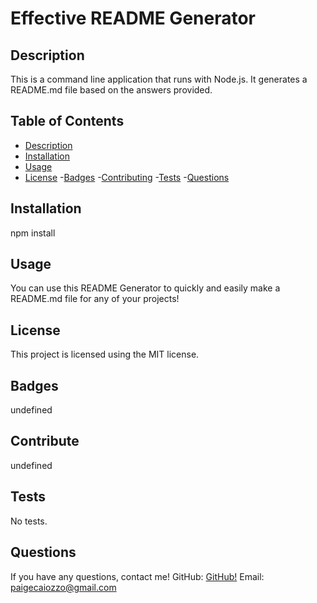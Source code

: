 # Effective README Generator

## Description
This is a command line application that runs with Node.js. It generates a README.md file based on the answers provided.


## Table of Contents

- [Description](#description)
- [Installation](#installation)
- [Usage](#usage)
- [License](#license)
-[Badges](#badges)
-[Contributing](#contributing)
-[Tests](#tests)
-[Questions](#questions)

## Installation
npm install


## Usage
You can use this README Generator to quickly and easily make a README.md file for any of your projects!


## License
This project is licensed using the MIT license. 


## Badges
undefined


## Contribute
undefined


## Tests
No tests.

## Questions
If you have any questions, contact me!
GitHub: [GitHub!](https://github.com/pcaiozzo)
Email:  paigecaiozzo@gmail.com


